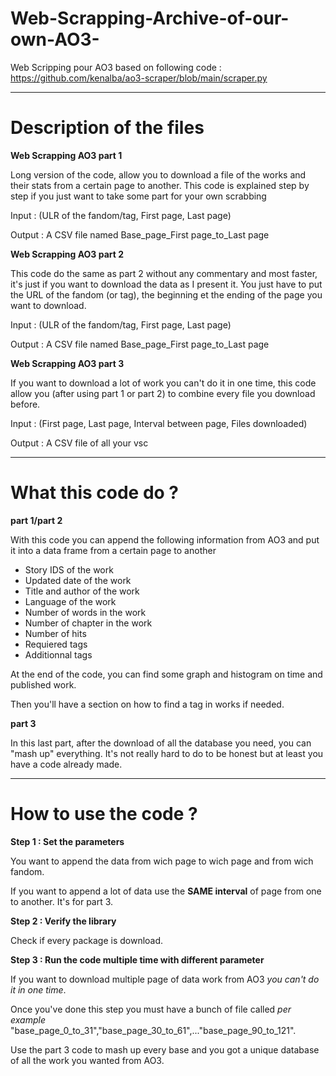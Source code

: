 # Web-Scrapping-Archive-of-our-own-AO3-
Web Scripping pour AO3 based on following code : https://github.com/kenalba/ao3-scraper/blob/main/scraper.py

---

# Description of the files

**Web Scrapping AO3 part 1**

Long version of the code, allow you to download a file of the works and their stats from a certain page to another. This code is explained step by step if you just want to take some part for your own scrabbing

Input : (ULR of the fandom/tag, First page, Last page)

Output : A CSV file named Base_page_First page_to_Last page

**Web Scrapping AO3 part 2**

This code do the same as part 2 without any commentary and most faster, it's just if you want to download the data as I present it. You just have to put the URL of the fandom (or tag), the beginning et the ending of the page you want to download.

Input : (ULR of the fandom/tag, First page, Last page)

Output : A CSV file named Base_page_First page_to_Last page

**Web Scrapping AO3 part 3**

If you want to download a lot of work you can't do it in one time, this code allow you (after using part 1 or part 2) to combine every file you download before.

Input : (First page, Last page, Interval between page, Files downloaded)

Output : A CSV file of all your vsc

---

# What this code do ?

**part 1/part 2**

With this code you can append the following information from AO3 and put it into a data frame from a certain page to another

*  Story IDS of the work
*  Updated date of the work
*  Title and author of the work
*  Language of the work
*  Number of words in the work
*  Number of chapter in the work
*  Number of hits 
*  Requiered tags 
*  Additionnal tags

At the end of the code, you can find some graph and histogram on time and published work.

Then you'll have a section on how to find a tag in works if needed.

**part 3**

In this last part, after the download of all the database you need, you can "mash up" everything.
It's not really hard to do to be honest but at least you have a code already made.



---
# How to use the code ?

**Step 1 : Set the parameters**

You want to append the data from wich page to wich page and from wich fandom.

If you want to append a lot of data use the **SAME interval** of page from one to another. It's for part 3.

**Step 2 : Verify the library**

Check if every package is download.

**Step 3 : Run the code multiple time with different parameter**

If you want to download multiple page of data work from AO3 *you can't do it in one time*.

Once you've done this step you must have a bunch of file called *per example* "base_page_0_to_31","base_page_30_to_61",..."base_page_90_to_121".

Use the part 3 code to mash up every base and you got a unique database of all the work you wanted from AO3.
